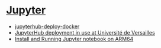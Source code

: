 # [Jupyter](https://jupyter.org/)

- [jupyterhub-deploy-docker](https://github.com/jupyterhub/jupyterhub-deploy-docker)
- [JupyterHub deployment in use at Université de Versailles](https://github.com/defeo/jupyterhub-docker)
- [Install and Running Jupyter notebook on ARM64](https://linaro.atlassian.net/wiki/spaces/BDDS/pages/26092012207/Install+and+Running+Jupyter+notebook+on+ARM64)